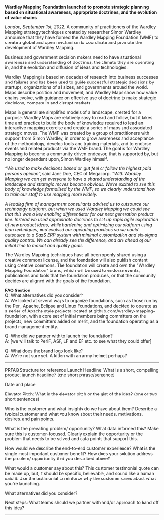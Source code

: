**Wardley Mapping Foundation launched to promote strategic planning based on situational awareness, appropriate doctrines, and the evolution of value chains**

_London, September 1st, 2022._ A community of practitioners of the Wardley Mapping strategy techniques created by researcher Simon Wardley announce that they have formed the Wardley Mapping Foundation (WMF) to create a global and open mechanism to coordinate and promote the development of Wardley Mapping.

Business and government decision makers need to have situational awareness and understanding of doctrines, the climate they are operating in, and the evolution and diffusion of ideas and technologies.

Wardley Mapping is based on decades of research into business successes and failures and has been used to guide successful strategic decisions by startups, organizations of all sizes, and governments around the world. Maps describe position and movement, and Wardley Maps show how value chains evolve, with guidance on effective use of doctrine to make strategic decisions, compete in and disrupt markets.

Maps in general are simplified models of a landscape, created for a purpose. Wardley Maps are relatively easy to read and follow, but it takes time and practice to build the body of knowledge required to lead an interactive mapping exercise and create a series of maps and associated strategic moves. The WMF was created by a group of practitioners with support from Simon Wardley, in order to grow awareness and acceptance of the methodology, develop tools and training materials, and to endorse events and related products via the WMF brand. The goal is for Wardley Mapping to become a community driven endeavor, that is supported by, but no longer dependent upon, Simon Wardley himself.

_“We used to make decisions based on gut feel or follow the highest paid person’s opinion”,_ said Jane Doe, CEO of Megacorp. _“With Wardley Mapping we can get everyone to have a shared understanding of the landscape and strategic moves become obvious. We’re excited to see this body of knowledge formalized by the WMF, so we clearly understand how to train our staff to use mapping more widely._

_A leading firm of management consultants advised us to outsource our technology platform, but when we used Wardley Mapping we could see that this was a key enabling differentiator for our next generation product line. Instead we used appropriate doctrines to set up rapid agile exploration of new product ideas, while hardening and optimizing our platform using lean techniques, and evolved our operating practices so we could outsource to a SaaS ERP system with minimal customization and six-sigma quality control. We can already see the difference, and are ahead of our initial time to market and quality goals._

The Wardley Mapping techniques have all been openly shared using a creative commons license, and the foundation will also publish content using creative commons. The foundation will create and own the "Wardley Mapping Foundation" brand, which will be used to endorse events, publications and tools that the foundation produces, or that the community decides are aligned with the goals of the foundation.

**FAQ Section**  
Q: What alternatives did you consider?  
A: We looked at several ways to organize foundations, such as those run by the Perl, Apache, Eclipse and Linux Foundations, and decided to operate as a series of Apache style projects located at github.com/wardley-mapping-foundation, with a core set of initial members being committers on the projects, new committers added on merit, and the foundation operating as a brand management entity.

Q: Who did we partner with to launch the foundation?  
A: [we will talk to PerlF, ASF, LF and EF etc. to see what they could offer]

Q: What does the brand logo look like?  
A: We're not sure yet. A kitten with an army helmet perhaps?

---
PRFAQ Structure for reference
Launch Headline: What is a short, compelling product launch headline?  (one short phrase/sentence)

Date and place

Elevator Pitch: What is the elevator pitch or the gist of the idea? (one or two short sentences) 

Who is the customer and what insights do we have about them? Describe a typical customer and what you know about their needs, motivations, desires, and pain points. 

What is the prevailing problem/ opportunity? What data informed this? Make sure this is customer-focused. Clearly explain the opportunity or the problem that needs to be solved and data points that support this. 

How would we describe the end-to-end customer experience? What is the single most important customer benefit? How does your solution address the problem/ opportunity that you described above? 

What would a customer say about this? This customer testimonial quote can be made up, but, it should be specific, believable, and sound like a human said it. Use the testimonial to reinforce why the customer cares about what you're launching. 

What alternatives did you consider? 

Next steps: What teams should we partner with and/or approach to hand off this idea? 

---
